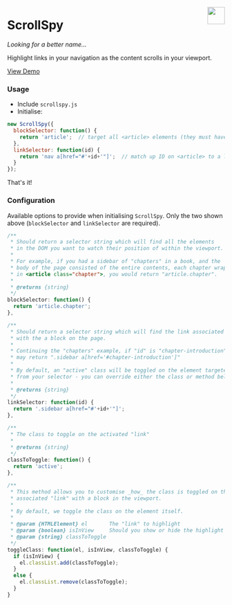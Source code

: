 [<img src="http://i.imgur.com/Qslhr5z.png" align="right" height="40">](http://radweb.co.uk)

# ScrollSpy

_Looking for a better name..._

Highlight links in your navigation as the content scrolls in your viewport.

[View Demo](http://radweb.github.io/scrollspy)

### Usage

* Include `scrollspy.js`
* Initialise:

```js
new ScrollSpy({
  blockSelector: function() {
    return 'article';  // target all <article> elements (they must have an ID)
  },
  linkSelector: function(id) {
    return 'nav a[href="#'+id+'"]';  // match up ID on <article> to a link to highlight
  }
});
```

That's it!

### Configuration

Available options to provide when initialising `ScrollSpy`. Only the two shown above (`blockSelector` and `linkSelector` are required).

```js
/**
 * Should return a selector string which will find all the elements
 * in the DOM you want to watch their position of within the viewport.
 *
 * For example, if you had a sidebar of "chapters" in a book, and the
 * body of the page consisted of the entire contents, each chapter wrapped
 * in <article class="chapter">, you would return "article.chapter".
 *
 * @returns {string}
 */
blockSelector: function() {
  return 'article.chapter';
},

/**
 * Should return a selector string which will find the link associated
 * with the a block on the page.
 *
 * Continuing the "chapters" example, if "id" is "chapter-introduction", you
 * may return ".sidebar a[href='#chapter-introduction']"
 *
 * By default, an "active" class will be toggled on the element targeted
 * from your selector - you can override either the class or method below.
 *
 * @returns {string}
 */
linkSelector: function(id) {
  return '.sidebar a[href="#'+id+'"]';
},

/**
 * The class to toggle on the activated "link"
 *
 * @returns {string}
 */
classToToggle: function() {
  return 'active';
},

/**
 * This method allows you to customise _how_ the class is toggled on the
 * associated "link" with a block in the viewport.
 *
 * By default, we toggle the class on the element itself.
 *
 * @param {HTMLElement} el       The "link" to highlight
 * @param {boolean} isInView     Should you show or hide the highlight
 * @param {string} classToToggle
 */
toggleClass: function(el, isInView, classToToggle) {
  if (isInView) {
    el.classList.add(classToToggle);
  }
  else {
    el.classList.remove(classToToggle);
  }
}
```
